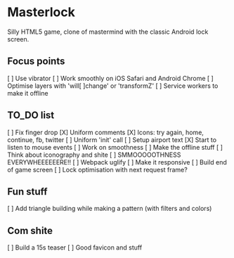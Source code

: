 # Masterlock

Silly HTML5 game, clone of mastermind with the classic Android lock screen.

## Focus points

[ ] Use vibrator
[ ] Work smoothly on iOS Safari and Android Chrome
[ ] Optimise layers with 'will[ ]change' or 'transformZ'
[ ] Service workers to make it offline

## TO_DO list

[ ] Fix finger drop
[X] Uniform comments
[X] Icons: try again, home, continue, fb, twitter
[ ] Uniform 'init' call
[ ] Setup airport text
[X] Start to listen to mouse events
[ ] Work on smoothness
[ ] Make the offline stuff
[ ] Think about iconography and shite
[ ] SMMOOOOOTHNESS EVERYWHEEEEEERE!!
[ ] Webpack uglify
[ ] Make it responsive
[ ] Build end of game screen
[ ] Lock optimisation with next request frame?


## Fun stuff

[ ] Add triangle building while making a pattern (with filters and colors)


## Com shite

[ ] Build a 15s teaser
[ ] Good favicon and stuff
